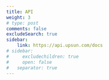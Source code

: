 ```yaml
---
title: API
weight: 3
# type: post
comments: false
excludeSearch: true
sidebar:
    link: https://api.upsun.com/docs
# sidebar:
#     excludechildren: true
#     open: false
#   separator: true
---
```

